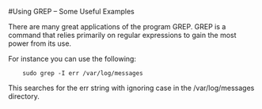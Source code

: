 #Using GREP – Some Useful Examples

There are many great applications of the program GREP. GREP is a command that relies primarily on regular expressions to gain the most power from its use.

For instance you can use the following:
```
    sudo grep -I err /var/log/messages
```

This searches for the err string with ignoring case in the /var/log/messages directory.
